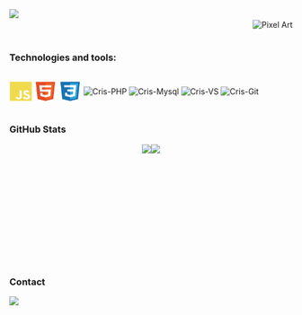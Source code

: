 <div display:flex; aling="left">
 <img src="https://readme-typing-svg.demolab.com?color=F70000&lines=Welcome%2C+I'm+Igor+Gluck">
    
<div align="right">
    <img src="https://i.pinimg.com/originals/c6/3c/ae/c63cae1344766f14d9d184e5aafed065.gif" alt="Pixel Art" width="200">
  </span>
</div><br>

### Technologies and tools:

<div style="display: inline_block"><br>
  <img align="center" alt="Cris-Js" height="35" width="40" src="https://raw.githubusercontent.com/devicons/devicon/master/icons/javascript/javascript-plain.svg">
  <img align="center" alt="Cris-HTML" height="35" width="40" src="https://raw.githubusercontent.com/devicons/devicon/master/icons/html5/html5-original.svg">
  <img align="center" alt="Cris-CSS" height="35" width="40" src="https://raw.githubusercontent.com/devicons/devicon/master/icons/css3/css3-original.svg">
  <img align="center" alt="Cris-PHP" height="35" width="40" src="https://cdn.jsdelivr.net/gh/devicons/devicon/icons/php/php-plain.svg" >
  <img align="center" alt= "Cris-Mysql" height="60" width="40" src="https://cdn.jsdelivr.net/gh/devicons/devicon/icons/mysql/mysql-original-wordmark.svg">       
  <img align="center" alt="Cris-VS" height="35" width="40" src="https://cdn.jsdelivr.net/gh/devicons/devicon/icons/vscode/vscode-original.svg">
  <img align="center" alt="Cris-Git" height="35" width="40" src="https://cdn.jsdelivr.net/gh/devicons/devicon/icons/git/git-original.svg">
</div><br>

### GitHub Stats

<div align="center" style="display: flex; justify-content: center;>
  <a href="https://github.com/anacristinaneves">
    <img height="195px" src="https://github-readme-stats.vercel.app/api?username=anacristinaneves&show_icons=true&theme=one_dark_pro&include_all_commits=true&count_private=true"/>
    <img height="195px" src="https://github-readme-stats.vercel.app/api/top-langs/?username=anacristinaneves&layout=compact&langs_count=7&theme=one_dark_pro"/>
  </a>
</div><br>


### Contact

<div> 
  <a href="https://www.linkedin.com/in/igor-gluck" target="_blank"><img src="https://img.shields.io/badge/-LinkedIn-%230077B5?style=for-the-badge&logo=linkedin&logoColor=white" target="_blank"></a> 

